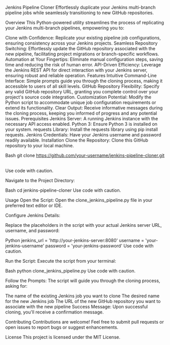 Jenkins Pipeline Cloner
Effortlessly duplicate your Jenkins multi-branch pipeline jobs while seamlessly transitioning to new GitHub repositories.

Overview
This Python-powered utility streamlines the process of replicating your Jenkins multi-branch pipelines, empowering you to:

Clone with Confidence: Replicate your existing pipeline job configurations, ensuring consistency across your Jenkins projects.
Seamless Repository Switching: Effortlessly update the GitHub repository associated with the new pipeline, facilitating project migrations or branch-specific workflows.
Automation at Your Fingertips: Eliminate manual configuration steps, saving time and reducing the risk of human error.
API-Driven Efficiency: Leverage the Jenkins REST API for direct interaction with your Jenkins server, ensuring robust and reliable operation.
Features
Intuitive Command-Line Interface: Simple prompts guide you through the cloning process, making it accessible to users of all skill levels.
GitHub Repository Flexibility: Specify any valid GitHub repository URL, granting you complete control over your project's source code integration.
Customization Potential: Modify the Python script to accommodate unique job configuration requirements or extend its functionality.
Clear Output: Receive informative messages during the cloning process, keeping you informed of progress and any potential issues.
Prerequisites
Jenkins Server: A running Jenkins instance with the necessary API access enabled.
Python 3: Ensure Python 3 is installed on your system.
requests Library: Install the requests library using pip install requests.
Jenkins Credentials: Have your Jenkins username and password readily available.
Installation
Clone the Repository:  Clone this GitHub repository to your local machine.

Bash
git clone https://github.com/your-username/jenkins-pipeline-cloner.git   

Use code with caution.

Navigate to the Project Directory:

Bash
cd jenkins-pipeline-cloner
Use code with caution.

Usage
Open the Script:  Open the clone_jenkins_pipeline.py file in your preferred text editor or IDE.

Configure Jenkins Details:

Replace the placeholders in the script with your actual Jenkins server URL, username, and password:

Python
jenkins_url = 'http://your-jenkins-server:8080'
username = 'your-jenkins-username'
password = 'your-jenkins-password'
Use code with caution.

Run the Script:  Execute the script from your terminal:

Bash
python clone_jenkins_pipeline.py
Use code with caution.

Follow the Prompts:  The script will guide you through the cloning process, asking for:

The name of the existing Jenkins job you want to clone
The desired name for the new Jenkins job
The URL of the new GitHub repository you want to associate with the new pipeline
Success Message:  Upon successful cloning, you'll receive a confirmation message.

Contributing
Contributions are welcome! Feel free to submit pull requests or open issues to report bugs or suggest enhancements.

License
This project is licensed under the MIT License.

